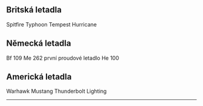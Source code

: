 ## Britská letadla
Spitfire
Typhoon
Tempest
Hurricane


## Německá letadla
Bf 109
Me 262 první proudové letadlo
He 100

## Americká letadla
Warhawk
Mustang
Thunderbolt
Lighting

---

